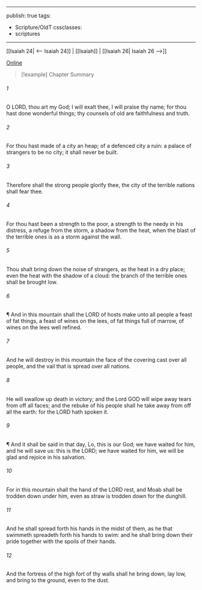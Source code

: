 

---
publish: true
tags:
  - Scripture/OldT
cssclasses:
  - scriptures
---
[[Isaiah 24| <-- Isaiah 24]] | [[Isaiah]] | [[Isaiah 26| Isaiah 26 -->]]

[Online](https://churchofjesuschrist.org/study/scriptures/ot/isa/25?lang=eng)

>[!example] Chapter Summary
>
###### 1
O LORD, thou art my God; I will exalt thee, I will praise thy name; for thou hast done wonderful things; thy counsels of old are faithfulness and truth.
###### 2
For thou hast made of a city an heap; of a defenced city a ruin: a palace of strangers to be no city; it shall never be built.
###### 3
Therefore shall the strong people glorify thee, the city of the terrible nations shall fear thee.
###### 4
For thou hast been a strength to the poor, a strength to the needy in his distress, a refuge from the storm, a shadow from the heat, when the blast of the terrible ones is as a storm against the wall.
###### 5
Thou shalt bring down the noise of strangers, as the heat in a dry place; even the heat with the shadow of a cloud: the branch of the terrible ones shall be brought low.
###### 6
¶ And in this mountain shall the LORD of hosts make unto all people a feast of fat things, a feast of wines on the lees, of fat things full of marrow, of wines on the lees well refined.
###### 7
And he will destroy in this mountain the face of the covering cast over all people, and the vail that is spread over all nations.
###### 8
He will swallow up death in victory; and the Lord GOD will wipe away tears from off all faces; and the rebuke of his people shall he take away from off all the earth: for the LORD hath spoken it.
###### 9
¶ And it shall be said in that day, Lo, this is our God; we have waited for him, and he will save us: this is the LORD; we have waited for him, we will be glad and rejoice in his salvation.
###### 10
For in this mountain shall the hand of the LORD rest, and Moab shall be trodden down under him, even as straw is trodden down for the dunghill.
###### 11
And he shall spread forth his hands in the midst of them, as he that swimmeth spreadeth forth his hands to swim: and he shall bring down their pride together with the spoils of their hands.
###### 12
And the fortress of the high fort of thy walls shall he bring down, lay low, and bring to the ground, even to the dust.



